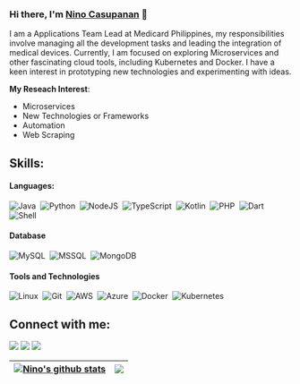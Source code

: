 ### Hi there, I'm [Nino Casupanan](https://nnocsupnn.github.io) 👋

I am a Applications Team Lead at Medicard Philippines, my responsibilities involve managing all the development tasks and leading the integration of medical devices. Currently, I am focused on exploring Microservices and other fascinating cloud tools, including Kubernetes and Docker. I have a keen interest in prototyping new technologies and experimenting with ideas.

**My Reseach Interest**:
- Microservices
- New Technologies or Frameworks
- Automation
- Web Scraping

## Skills:

#### Languages:

![Java](https://img.shields.io/badge/Java-ED8B00?style=for-the-badge&logo=java&logoColor=white)&nbsp;
![Python](https://img.shields.io/badge/Python-3776AB?style=for-the-badge&logo=python&logoColor=white)&nbsp;
![NodeJS](https://img.shields.io/badge/NodeJS-121011?style=for-the-badge&logo=javascript&logoColor=white)&nbsp;
![TypeScript](https://img.shields.io/badge/TypeScript-121011?style=for-the-badge&logo=typescript&logoColor=blue)&nbsp;
![Kotlin](https://img.shields.io/badge/Kotlin-blue?style=for-the-badge&logo=kotlin&logoColor=white)&nbsp;
![PHP](https://img.shields.io/badge/PHP-blue?style=for-the-badge&logo=php&logoColor=white)&nbsp;
![Dart](https://img.shields.io/badge/Dart-blue?style=for-the-badge&logo=dart&logoColor=white)&nbsp;
![Shell](https://img.shields.io/badge/Shell_Script-121011?style=for-the-badge&logo=gnu-bash&logoColor=white)&nbsp;

#### Database

![MySQL](https://img.shields.io/badge/MySQL-00000F?style=for-the-badge&logo=mysql&logoColor=white)&nbsp;
![MSSQL](https://img.shields.io/badge/MSSQL-316192?style=for-the-badge&logo=ssms&logoColor=white)&nbsp;
![MongoDB](https://img.shields.io/badge/MongoDB-316192?style=for-the-badge&logo=mongodb&logoColor=white)&nbsp;

#### Tools and Technologies

![Linux](https://img.shields.io/badge/Linux-FCC624?style=for-the-badge&logo=linux&logoColor=black)&nbsp;
![Git](https://img.shields.io/badge/GIT-E44C30?style=for-the-badge&logo=git&logoColor=white)&nbsp;
![AWS](https://img.shields.io/badge/Amazon_AWS-232F3E?style=for-the-badge&logo=amazon-aws&logoColor=white)&nbsp;
![Azure](https://img.shields.io/badge/Azure--Cloud-blue?style=for-the-badge&logo=azure-devops&logoColor=white)&nbsp;
![Docker](https://img.shields.io/badge/Docker-blue?style=for-the-badge&logo=docker&logoColor=white)&nbsp;
![Kubernetes](https://img.shields.io/badge/Kubernetes-violet?style=for-the-badge&logo=kubernetes&logoColor=white)&nbsp;

## Connect with me:

<p align = "center">

[<img src ="https://img.shields.io/badge/website-%23.svg?&style=for-the-badge&logo=www&logoColor=white%22&color=black">](https://nnocsupnn.github.io)
[<img src="https://img.shields.io/badge/linkedin-%2312100E.svg?&style=for-the-badge&logo=linkedin&logoColor=white&color=black" />](https://www.linkedin.com/in/nnocsupnn/)
[<img src="https://img.shields.io/badge/instagram-%2312100E.svg?&style=for-the-badge&logo=instagram&logoColor=white&color=black" />](https://instagram.com/nnocsupnn)
</p>

| <a href="https://github.com/anuraghazra/github-readme-stats"><img align="center" src="https://github-readme-stats.vercel.app/api?username=nnocsupnn&show_icons=true&include_all_commits=true&theme=dark&hide_border=true" alt="Nino's github stats" /></a> | <a href="https://github.com/anuraghazra/github-readme-stats"><img align="center" src="https://github-readme-stats.vercel.app/api/top-langs/?username=nnocsupnn&layout=compact&theme=dark&hide_border=true" /></a> |
| ------------- | ------------- |

